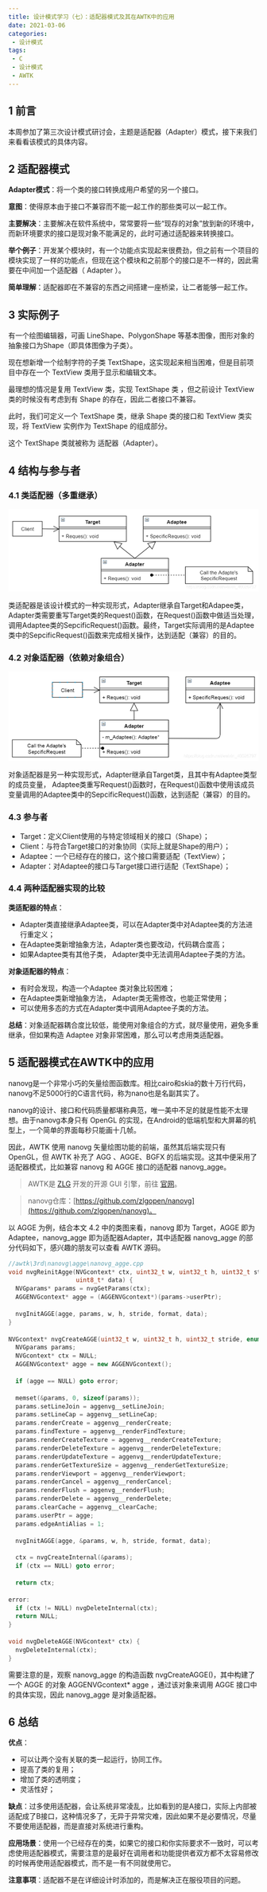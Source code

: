 ```yaml
---
title: 设计模式学习（七）：适配器模式及其在AWTK中的应用
date: 2021-03-06
categories:
 - 设计模式
tags:
 - C
 - 设计模式
 - AWTK
---
```


## 1 前言

本周参加了第三次设计模式研讨会，主题是适配器（Adapter）模式，接下来我们来看看该模式的具体内容。

## 2 适配器模式

**Adapter模式**：将一个类的接口转换成用户希望的另一个接口。

**意图**：使得原本由于接口不兼容而不能一起工作的那些类可以一起工作。

**主要解决**：主要解决在软件系统中，常常要将一些“现存的对象”放到新的环境中，而新环境要求的接口是现对象不能满足的，此时可通过适配器来转换接口。

**举个例子**：开发某个模块时，有一个功能点实现起来很费劲，但之前有一个项目的模块实现了一样的功能点，但现在这个模块和之前那个的接口是不一样的，因此需要在中间加一个适配器（ Adapter ）。

**简单理解**：适配器即在不兼容的东西之间搭建一座桥梁，让二者能够一起工作。

## 3 实际例子
有一个绘图编辑器，可画 LineShape、PolygonShape 等基本图像，图形对象的抽象接口为Shape（即具体图像为子类）。

现在想新增一个绘制字符的子类 TextShape，这实现起来相当困难，但是目前项目中存在一个 TextView 类用于显示和编辑文本。

最理想的情况是复用 TextView 类，实现 TextShape 类 ，但之前设计 TextView 类的时候没有考虑到有 Shape 的存在，因此二者接口不兼容。

此时，我们可定义一个 TextShape 类，继承 Shape 类的接口和 TextView 类实现，将 TextView 实例作为 TextShape 的组成部分。

这个 TextShape 类就被称为 适配器（Adapter）。

## 4 结构与参与者

### 4.1 类适配器（多重继承）

![类适配器](./images/adapter/class_adapter.png)

类适配器是该设计模式的一种实现形式，Adapter继承自Target和Adapee类，Adapter类需要重写Target类的Request()函数，在Request()函数中做适当处理，调用Adaptee类的SepcificRequest()函数。最终，Target实际调用的是Adaptee类中的SepcificRequest()函数来完成相关操作，达到适配（兼容）的目的。

### 4.2 对象适配器（依赖对象组合）

![对象适配器](./images/adapter/obj_adapter.png)

对象适配器是另一种实现形式，Adapter继承自Target类，且其中有Adaptee类型的成员变量， Adaptee类重写Request()函数时，在Request()函数中使用该成员变量调用的Adaptee类中的SepcificRequest()函数，达到适配（兼容）的目的。

### 4.3 参与者

- Target：定义Client使用的与特定领域相关的接口（Shape）；
- Client：与符合Target接口的对象协同（实际上就是Shape的用户）；
- Adaptee：一个已经存在的接口，这个接口需要适配（TextView）；
- Adapter：对Adaptee的接口与Target接口进行适配（TextShape）；

### 4.4 两种适配器实现的比较

**类适配器的特点**：

- Adapter类直接继承Adaptee类，可以在Adapter类中对Adaptee类的方法进行重定义；
- 在Adaptee类新增抽象方法，Adapter类也要改动，代码耦合度高； 
- 如果Adaptee类有其他子类， Adapter类中无法调用Adaptee子类的方法。

**对象适配器的特点**：

- 有时会发现，构造一个Adaptee 类对象比较困难；
- 在Adaptee类新增抽象方法， Adapter类无需修改，也能正常使用；
- 可以使用多态的方式在Adapter类中调用Adaptee子类的方法。

**总结**：对象适配器耦合度比较低，能使用对象组合的方式，就尽量使用，避免多重继承，但如果构造 Adaptee 对象非常困难，那么可以考虑用类适配器。

## 5 适配器模式在AWTK中的应用

nanovg是一个非常小巧的矢量绘图函数库。相比cairo和skia的数十万行代码，nanovg不足5000行的C语言代码，称为nano也是名副其实了。

nanovg的设计、接口和代码质量都堪称典范，唯一美中不足的就是性能不太理想。由于nanovg本身只有 OpenGL 的实现，在Android的低端机型和大屏幕的机型上，一个简单的界面每秒只能画十几帧。

因此，AWTK 使用 nanovg 矢量绘图功能的前端，虽然其后端实现只有OpenGL，但 AWTK 补充了 AGG 、AGGE、BGFX 的后端实现。这其中便采用了适配器模式，比如兼容 nanovg 和 AGGE 接口的适配器 nanovg_agge。

> AWTK是 [ZLG](http://www.zlg.cn/) 开发的开源 GUI 引擎，前往 [官网](https://www.zlg.cn/index/pub/awtk.html)。

> nanovg仓库：[https://github.com/zlgopen/nanovg](https://github.com/zlgopen/nanovg)。

以 AGGE 为例，结合本文 4.2 中的类图来看，nanovg 即为 Target，AGGE 即为 Adaptee，nanovg_agge 即为适配器Adapter，其中适配器 nanovg_agge 的部分代码如下，感兴趣的朋友可以查看 AWTK 源码。

```cpp
//awtk\3rd\nanovg\agge\nanovg_agge.cpp
void nvgReinitAgge(NVGcontext* ctx, uint32_t w, uint32_t h, uint32_t stride, enum NVGtexture format,
                   uint8_t* data) {
  NVGparams* params = nvgGetParams(ctx);
  AGGENVGcontext* agge = (AGGENVGcontext*)(params->userPtr);

  nvgInitAGGE(agge, params, w, h, stride, format, data);
}

NVGcontext* nvgCreateAGGE(uint32_t w, uint32_t h, uint32_t stride, enum NVGtexture format, uint8_t* data) {
  NVGparams params;
  NVGcontext* ctx = NULL;
  AGGENVGcontext* agge = new AGGENVGcontext();

  if (agge == NULL) goto error;

  memset(&params, 0, sizeof(params));
  params.setLineJoin = aggenvg__setLineJoin;
  params.setLineCap = aggenvg__setLineCap;
  params.renderCreate = aggenvg__renderCreate;
  params.findTexture = aggenvg__renderFindTexture;
  params.renderCreateTexture = aggenvg__renderCreateTexture;
  params.renderDeleteTexture = aggenvg__renderDeleteTexture;
  params.renderUpdateTexture = aggenvg__renderUpdateTexture;
  params.renderGetTextureSize = aggenvg__renderGetTextureSize;
  params.renderViewport = aggenvg__renderViewport;
  params.renderCancel = aggenvg__renderCancel;
  params.renderFlush = aggenvg__renderFlush;
  params.renderDelete = aggenvg__renderDelete;
  params.clearCache = aggenvg__clearCache;
  params.userPtr = agge;
  params.edgeAntiAlias = 1;

  nvgInitAGGE(agge, &params, w, h, stride, format, data);

  ctx = nvgCreateInternal(&params);
  if (ctx == NULL) goto error;

  return ctx;

error:
  if (ctx != NULL) nvgDeleteInternal(ctx);
  return NULL;
}

void nvgDeleteAGGE(NVGcontext* ctx) {
  nvgDeleteInternal(ctx);
}
```

需要注意的是，观察 nanovg_agge 的构造函数 nvgCreateAGGE()，其中构建了一个 AGGE 的对象 AGGENVGcontext* agge ，通过该对象来调用 AGGE 接口中的具体实现，因此 nanovg_agge 是对象适配器。

## 6 总结

**优点**：

- 可以让两个没有关联的类一起运行，协同工作。 
- 提高了类的复用； 
- 增加了类的透明度； 
- 灵活性好；

**缺点**：过多使用适配器，会让系统非常凌乱，比如看到的是A接口，实际上内部被适配成了B接口，这种情况多了，无异于异常灾难，因此如果不是必要情况，尽量不要使用适配器，而是直接对系统进行重构。

**应用场景**：使用一个已经存在的类，如果它的接口和你实际要求不一致时，可以考虑使用适配器模式，需要注意的是最好在调用者和功能提供者双方都不太容易修改的时候再使用适配器模式，而不是一有不同就使用它。

**注意事项**：适配器不是在详细设计时添加的，而是解决正在服役项目的问题。
